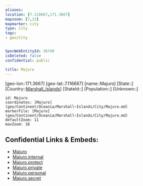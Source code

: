 ```yaml
---
aliases: 
location: [7.116667,171.3667]
mapzoom: [7,12] 
mapmarker: city 
type: City
tags:
- geo/City


SpocWebEntityId: 36749
isDeleted: false
confidential: public

title: Majuro
---
```

[geo-lon::171.3667]
[geo-lat::7.116667]
[name::Majuro]
[State::]
[Country::[Marshall_Islands](Marshall_Islands)]
[StateId::]
[Population::]
[Unknown::]


```leaflet
id: Majuro
coordinates: [Majuro](geo/Continent/Oceania/Marshall~Islands/City/Majuro.md)
markerFile: [Majuro](geo/Continent/Oceania/Marshall~Islands/City/Majuro.md)
defaultZoom: 11 
maxZoom: 18
```


## Confidential Links & Embeds: 
- [Majuro](../../../../../../_public/geo/Continent/Oceania/Marshall~Islands/City/Majuro.md) 
- [Majuro.internal](../../../../../../_internal/geo/Continent/Oceania/Marshall~Islands/City/Majuro.internal.md) 
- [Majuro.protect](../../../../../../_protect/geo/Continent/Oceania/Marshall~Islands/City/Majuro.protect.md) 
- [Majuro.private](../../../../../../_private/geo/Continent/Oceania/Marshall~Islands/City/Majuro.private.md) 
- [Majuro.personal](../../../../../../_personal/geo/Continent/Oceania/Marshall~Islands/City/Majuro.personal.md) 
- [Majuro.secret](../../../../../../_secret/geo/Continent/Oceania/Marshall~Islands/City/Majuro.secret.md) 
